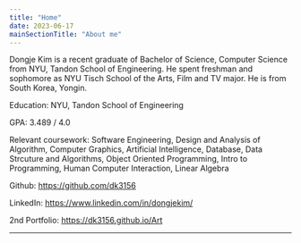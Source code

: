 ```yaml
---
title: "Home"
date: 2023-06-17
mainSectionTitle: "About me"
---
```

Dongje Kim is a recent graduate of Bachelor of Science, Computer Science from NYU, Tandon School of Engineering. He spent freshman and sophomore as NYU Tisch School of the Arts, Film and TV major. He is from South Korea, Yongin.

Education: NYU, Tandon School of Engineering

GPA: 3.489 / 4.0

Relevant coursework: Software Engineering, Design and Analysis of Algorithm, Computer Graphics, Artificial Intelligence, Database, Data Strcuture and Algorithms, Object Oriented Programming, Intro to Programming, Human Computer Interaction, Linear Algebra

Github: https://github.com/dk3156

LinkedIn: https://www.linkedin.com/in/dongjekim/

2nd Portfolio: https://dk3156.github.io/Art

---
